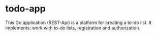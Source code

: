 # todo-app
This Go application (REST-Api) is a platform 
for creating a to-do list.
It implements: work with to-do lists, registration and authorization.
